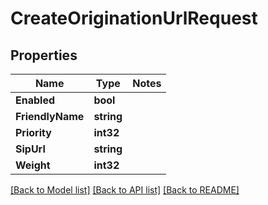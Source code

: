 # CreateOriginationUrlRequest

## Properties
Name | Type | Notes
------------ | ------------- | -------------
**Enabled** | **bool** | 
**FriendlyName** | **string** | 
**Priority** | **int32** | 
**SipUrl** | **string** | 
**Weight** | **int32** | 

[[Back to Model list]](../README.md#documentation-for-models) [[Back to API list]](../README.md#documentation-for-api-endpoints) [[Back to README]](../README.md)


